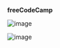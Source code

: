 **freeCodeCamp**

![image](https://github.com/user-attachments/assets/e292dbb3-fcbc-433e-9995-44b50cb3127c)


![image](https://github.com/user-attachments/assets/d8c79eac-9ec8-4856-baf7-c0b44b52a55a)
